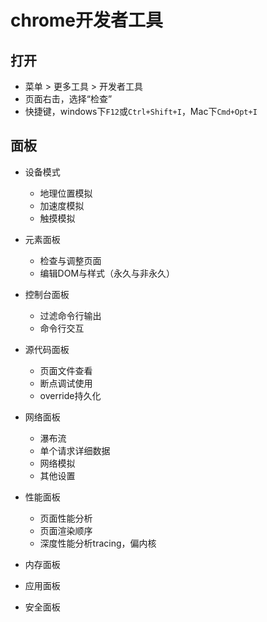 # chrome开发者工具

## 打开

* 菜单 > 更多工具 > 开发者工具
* 页面右击，选择“检查”
* 快捷键，windows下`F12`或`Ctrl+Shift+I`，Mac下`Cmd+Opt+I`

## 面板

* 设备模式
	* 地理位置模拟
	* 加速度模拟
	* 触摸模拟

* 元素面板
	* 检查与调整页面
	* 编辑DOM与样式（永久与非永久）

* 控制台面板
	* 过滤命令行输出
	* 命令行交互

* 源代码面板
	* 页面文件查看
	* 断点调试使用
	* override持久化

* 网络面板
	* 瀑布流
	* 单个请求详细数据
	* 网络模拟
	* 其他设置

* 性能面板
	* 页面性能分析
	* 页面渲染顺序
	* 深度性能分析tracing，偏内核

* 内存面板
* 应用面板
* 安全面板